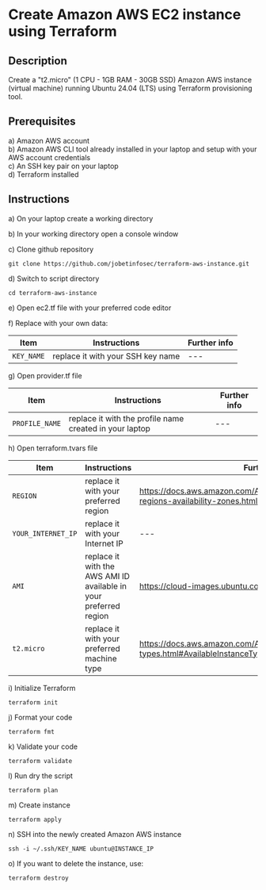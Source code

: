 # Create Amazon AWS EC2 instance using Terraform


## Description

Create a "t2.micro" (1 CPU - 1GB RAM - 30GB SSD) Amazon AWS instance (virtual machine) running Ubuntu 24.04 (LTS) using Terraform provisioning tool.



## Prerequisites

a) Amazon AWS account<br />
b) Amazon AWS CLI tool already installed in your laptop and setup with your AWS account credentials<br />
c) An SSH key pair on your laptop<br />
d) Terraform installed<br />



## Instructions

a) On your laptop create a working directory


b) In your working directory open a console window


c) Clone github repository

```
git clone https://github.com/jobetinfosec/terraform-aws-instance.git
```


d) Switch to script directory

```
cd terraform-aws-instance
```


e) Open ec2.tf file with your preferred code editor


f) Replace <PLACEHOLDERS> with your own data:

| Item | Instructions | Further info |
| --- | --- | --- |
| `KEY_NAME` | replace it with your SSH key name | --- |


g) Open provider.tf file

| Item | Instructions | Further info |
| --- | --- | --- |
| `PROFILE_NAME` | replace it with the profile name created in your laptop | --- |


h) Open terraform.tvars file


| Item | Instructions | Further info |
| --- | --- | --- |
| `REGION` | replace it with your preferred region | https://docs.aws.amazon.com/AWSEC2/latest/UserGuide/using-regions-availability-zones.html#concepts-available-regions |
| `YOUR_INTERNET_IP` | replace it with your Internet IP | --- |
| `AMI` | replace it with the AWS AMI ID available in your preferred region | https://cloud-images.ubuntu.com/locator/ec2/ |
| `t2.micro` | replace it with your preferred machine type | https://docs.aws.amazon.com/AWSEC2/latest/UserGuide/instance-types.html#AvailableInstanceTypes |



i) Initialize Terraform

```
terraform init
```


j) Format your code

```
terraform fmt
```

k) Validate your code

```
terraform validate
```


l) Run dry the script

```
terraform plan
```


m) Create instance

```
terraform apply
```


n) SSH into the newly created Amazon AWS instance

```
ssh -i ~/.ssh/KEY_NAME ubuntu@INSTANCE_IP
```


o) If you want to delete the instance, use:

```
terraform destroy
```

